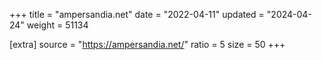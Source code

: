 +++
title = "ampersandia.net"
date = "2022-04-11"
updated = "2024-04-24"
weight = 51134

[extra]
source = "https://ampersandia.net/"
ratio = 5
size = 50
+++
